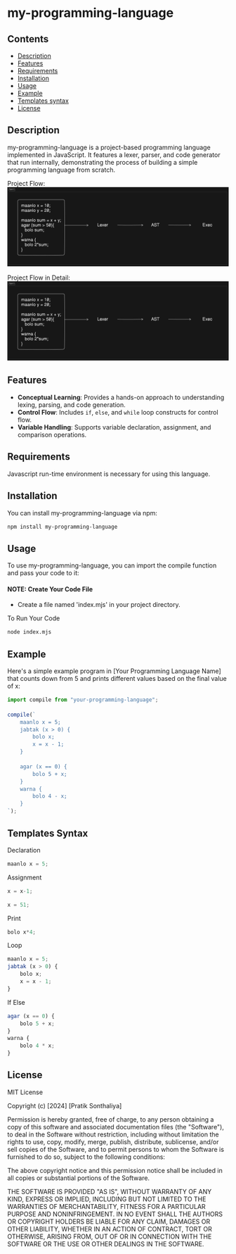 # my-programming-language

## Contents

- [Description](#description)
- [Features](#features)
- [Requirements](#requirements)
- [Installation](#installation)
- [Usage](#usage)
- [Example](#example)
- [Templates syntax](#templates-syntax)
- [License](#license)


## Description

my-programming-language is a project-based programming language implemented in JavaScript. It features a lexer, parser, and code generator that run internally, demonstrating the process of building a simple programming language from scratch.

Project Flow:
![Project Flow](./utils/diagram1.png)

Project Flow in Detail:
![Project Flow in Detail](./utils/diagram1.png)

## Features

- **Conceptual Learning**: Provides a hands-on approach to understanding lexing, parsing, and code generation.
- **Control Flow**: Includes `if`, `else`, and `while` loop constructs for control flow.
- **Variable Handling**: Supports variable declaration, assignment, and comparison operations.

## Requirements

Javascript run-time environment is necessary for using this language.

## Installation

You can install my-programming-language via npm:

```sh
npm install my-programming-language
```

## Usage

To use my-programming-language, you can import the compile function and pass your code to it:

#### NOTE: Create Your Code File
- Create a file named 'index.mjs' in your project directory.

To Run Your Code

```sh
node index.mjs
```

## Example

Here's a simple example program in [Your Programming Language Name] that counts down from 5 and prints different values based on the final value of x:

```js
import compile from "your-programming-language";

compile(`
    maanlo x = 5;
    jabtak (x > 0) {
        bolo x;
        x = x - 1;
    }

    agar (x == 0) {
        bolo 5 + x;
    }
    warna {
        bolo 4 - x;
    }
`);
```

## Templates Syntax

Declaration

```js
maanlo x = 5;
```

Assignment

```js
x = x-1;
```
```js
x = 51;
```

Print

```js
bolo x*4;
```

Loop

```js
maanlo x = 5;
jabtak (x > 0) {
    bolo x;
    x = x - 1;
}
```

If Else 
```js
agar (x == 0) {
    bolo 5 + x;
}
warna {
    bolo 4 * x;
}
```

## License

MIT License

Copyright (c) [2024] [Pratik Sonthaliya]

Permission is hereby granted, free of charge, to any person obtaining a copy
of this software and associated documentation files (the "Software"), to deal
in the Software without restriction, including without limitation the rights
to use, copy, modify, merge, publish, distribute, sublicense, and/or sell
copies of the Software, and to permit persons to whom the Software is
furnished to do so, subject to the following conditions:

The above copyright notice and this permission notice shall be included in all
copies or substantial portions of the Software.

THE SOFTWARE IS PROVIDED "AS IS", WITHOUT WARRANTY OF ANY KIND, EXPRESS OR
IMPLIED, INCLUDING BUT NOT LIMITED TO THE WARRANTIES OF MERCHANTABILITY,
FITNESS FOR A PARTICULAR PURPOSE AND NONINFRINGEMENT. IN NO EVENT SHALL THE
AUTHORS OR COPYRIGHT HOLDERS BE LIABLE FOR ANY CLAIM, DAMAGES OR OTHER
LIABILITY, WHETHER IN AN ACTION OF CONTRACT, TORT OR OTHERWISE, ARISING FROM,
OUT OF OR IN CONNECTION WITH THE SOFTWARE OR THE USE OR OTHER DEALINGS IN THE
SOFTWARE.
